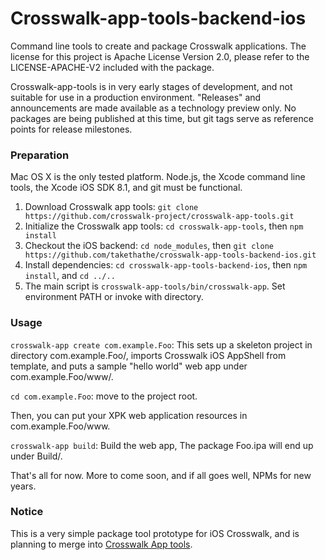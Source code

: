 Crosswalk-app-tools-backend-ios
===================

Command line tools to create and package Crosswalk applications. The license for this project is Apache License
Version 2.0, please refer to the LICENSE-APACHE-V2 included with the package.

Crosswalk-app-tools is in very early stages of development, and not suitable for use in a production environment. "Releases" and announcements are made available as a technology preview only. No packages are being published at this time, but git tags serve as reference points for release milestones.

### Preparation

Mac OS X is the only tested platform. Node.js, the Xcode command line tools, the Xcode iOS SDK 8.1, and git must be functional.

1. Download Crosswalk app tools: `git clone https://github.com/crosswalk-project/crosswalk-app-tools.git`
2. Initialize the Crosswalk app tools: `cd crosswalk-app-tools`, then `npm install`
3. Checkout the iOS backend: `cd node_modules`, then `git clone https://github.com/takethathe/crosswalk-app-tools-backend-ios.git`
2. Install dependencies: `cd crosswalk-app-tools-backend-ios`, then `npm install`, and `cd ../..`
3. The main script is `crosswalk-app-tools/bin/crosswalk-app`. Set environment PATH or invoke with directory.

### Usage

`crosswalk-app create com.example.Foo`: This
sets up a skeleton project in directory com.example.Foo/, imports Crosswalk iOS AppShell from template, and puts a sample "hello world" web app under com.example.Foo/www/.

`cd com.example.Foo`: move to the project root.

Then, you can put your XPK web application resources in com.example.Foo/www.

`crosswalk-app build`: Build the web app, The package Foo.ipa will end up under Build/.

That's all for now. More to come soon, and if all goes well, NPMs for new years.

### Notice

This is a very simple package tool prototype for iOS Crosswalk, and is planning to merge into [Crosswalk App tools](https://github.com/crosswalk-project/crosswalk-app-tools.git).
